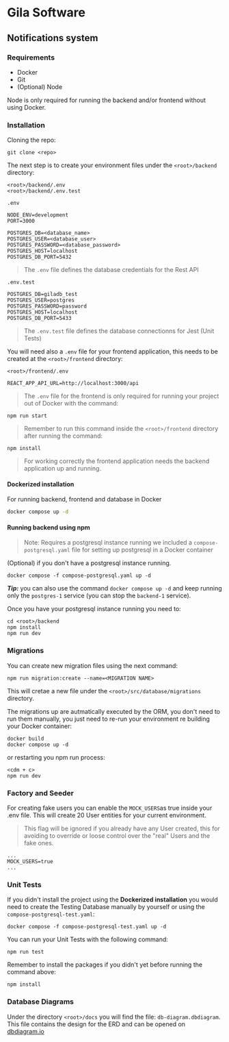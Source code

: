 # Gila Software

## Notifications system

### Requirements

- Docker
- Git
- (Optional) Node 

Node is only required for running the backend and/or frontend without using Docker.

### Installation

Cloning the repo:

```
git clone <repo>
```

The next step is to create your environment files under the `<root>/backend` directory:

```
<root>/backend/.env
<root>/backend/.env.test
```

`.env`
```
NODE_ENV=development
PORT=3000

POSTGRES_DB=<database_name>
POSTGRES_USER=<database_user>
POSTGRES_PASSWORD=<database_password>
POSTGRES_HOST=localhost
POSTGRES_DB_PORT=5432
```
> The `.env` file defines the database credentials for the Rest API

`.env.test`
```
POSTGRES_DB=giladb_test
POSTGRES_USER=postgres
POSTGRES_PASSWORD=password
POSTGRES_HOST=localhost
POSTGRES_DB_PORT=5433
```
> The `.env.test` file defines the database connectionns for Jest (Unit Tests)

You will need also a `.env` file for your frontend application, this needs to be created at the `<root>/frontend` directory:
```
<root>/frontend/.env
```
```
REACT_APP_API_URL=http://localhost:3000/api
```
> The `.env` file for the frontend is only required for running your project out of Docker with the command:
```
npm run start
```
> Remember to run this command inside the `<root>/frontend` directory after running the command:
```
npm install
```
> For working correctly the frontend application needs the backend application up and running.

#### Dockerized installation

For running backend, frontend and database in Docker
```sh
docker compose up -d
```

#### Running backend using npm

> Note: Requires a postgresql instance running we included a `compose-postgresql.yaml` file for setting up postgresql in a Docker container

(Optional) if you don't have a postgresql instance running.

```
docker compose -f compose-postgresql.yaml up -d
```

***Tip:*** you can also use the command `docker compose up -d` and keep running only the `postgres-1` service (you can stop the `backend-1` service).

Once you have your postgresql instance running you need to:

```
cd <root>/backend
npm install
npm run dev
```

### Migrations

You can create new migration files using the next command:

```
npm run migration:create --name=<MIGRATION NAME>
```

This will cretae a new file under the `<root>/src/database/migrations` directory.

The migrations up are autmatically executed by the ORM, you don't need to run them manually, you just need to re-run your environment re building your Docker container:
```
docker build
docker compose up -d
```

or restarting you npm run process:
```
<cdm + c>
npm run dev
```

### Factory and Seeder

For creating fake users you can enable the ```MOCK_USERS```as true inside your .env file.
This will create 20 User entities for your current environment.

> This flag will be ignored if you already have any User created, this for avoiding to override or loose control over the "real" Users and the fake ones.

```
...
MOCK_USERS=true
...
```

### Unit Tests

If you didn't install the project using the **Dockerized installation** you would need to create the Testing Database manually by yourself or using the `compose-postgresql-test.yaml`:

```
docker compose -f compose-postgresql-test.yaml up -d
```

You can run your Unit Tests with the following command:

```
npm run test
```

Remember to install the packages if you didn't yet before running the command above:

```
npm install
```

### Database Diagrams

Under the directory `<root>/docs` you will find the file: `db-diagram.dbdiagram`.
This file contains the design for the ERD and can be opened on [dbdiagram.io](https://dbdiagram.io/)